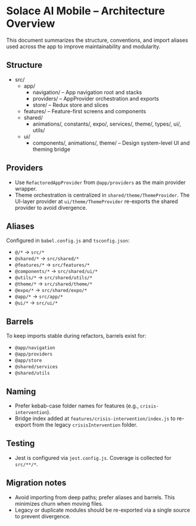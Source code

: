 # Solace AI Mobile – Architecture Overview

This document summarizes the structure, conventions, and import aliases used across the app to improve maintainability and modularity.

## Structure

- src/
  - app/
    - navigation/ – App navigation root and stacks
    - providers/ – AppProvider orchestration and exports
    - store/ – Redux store and slices
  - features/ – Feature-first screens and components
  - shared/
    - animations/, constants/, expo/, services/, theme/, types/, ui/, utils/
  - ui/
    - components/, animations/, theme/ – Design system-level UI and theming bridge

## Providers

- Use `RefactoredAppProvider` from `@app/providers` as the main provider wrapper.
- Theme orchestration is centralized in `shared/theme/ThemeProvider`. The UI-layer provider at `ui/theme/ThemeProvider` re-exports the shared provider to avoid divergence.

## Aliases

Configured in `babel.config.js` and `tsconfig.json`:

- `@/*` → `src/*`
- `@shared/*` → `src/shared/*`
- `@features/*` → `src/features/*`
- `@components/*` → `src/shared/ui/*`
- `@utils/*` → `src/shared/utils/*`
- `@theme/*` → `src/shared/theme/*`
- `@expo/*` → `src/shared/expo/*`
- `@app/*` → `src/app/*`
- `@ui/*` → `src/ui/*`

## Barrels

To keep imports stable during refactors, barrels exist for:

- `@app/navigation`
- `@app/providers`
- `@app/store`
- `@shared/services`
- `@shared/utils`

## Naming

- Prefer kebab-case folder names for features (e.g., `crisis-intervention`).
- Bridge index added at `features/crisis-intervention/index.js` to re-export from the legacy `crisisIntervention` folder.

## Testing

- Jest is configured via `jest.config.js`. Coverage is collected for `src/**/*`.

## Migration notes

- Avoid importing from deep paths; prefer aliases and barrels. This minimizes churn when moving files.
- Legacy or duplicate modules should be re-exported via a single source to prevent divergence.
